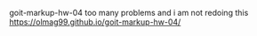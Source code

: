  goit-markup-hw-04
 too many problems
 and i am not redoing this
 https://olmag99.github.io/goit-markup-hw-04/
